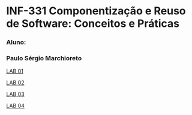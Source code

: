# INF-331 Componentização e Reuso de Software: Conceitos e Práticas

### Aluno:
### **Paulo Sérgio Marchioreto**

[LAB 01](lab01)

[LAB 02](lab02)

[LAB 03](lab03)

[LAB 04](lab04)
